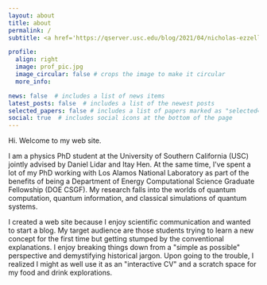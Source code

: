 ```yaml
---
layout: about
title: about
permalink: /
subtitle: <a href='https://qserver.usc.edu/blog/2021/04/nicholas-ezzell/'>Physics PhD Candidate at USC</a>. <a href='https://www.krellinst.org/csgf/alumni/profile?n=ezzell2019'>DOE CSGF Fellow.</a>

profile:
  align: right
  image: prof_pic.jpg
  image_circular: false # crops the image to make it circular
  more_info:

news: false  # includes a list of news items
latest_posts: false  # includes a list of the newest posts
selected_papers: false # includes a list of papers marked as "selected={true}"
social: true  # includes social icons at the bottom of the page
---
```


Hi. Welcome to my web site.

I am a physics PhD student at the University of Southern California (USC) jointly advised by Daniel Lidar and Itay Hen. At the same time, I've spent a lot of my PhD working with Los Alamos National Laboratory as part of the benefits of being a Department of Energy Computational Science Graduate Fellowship (DOE CSGF). My research falls into the worlds of quantum computation, quantum information, and classical simulations of quantum systems.

I created a web site because I enjoy scientific communication and wanted to start a blog. My target audience are those students trying to learn a new concept for the first time but getting stumped by the conventional explanations. I enjoy breaking things down from a "simple as possible" perspective and demystifying historical jargon. Upon going to the trouble, I realized I might as well use it as an "interactive CV" and a scratch space for my food and drink explorations.
